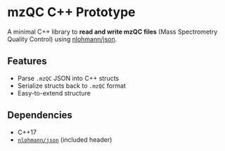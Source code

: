 # mzQC C++ Prototype

A minimal C++ library to **read and write mzQC files** (Mass Spectrometry Quality Control) using [nlohmann/json](https://github.com/nlohmann/json).

## Features
- Parse `.mzQC` JSON into C++ structs
- Serialize structs back to `.mzQC` format
- Easy-to-extend structure

## Dependencies
- C++17
- [`nlohmann/json`](https://github.com/nlohmann/json) (included header)
